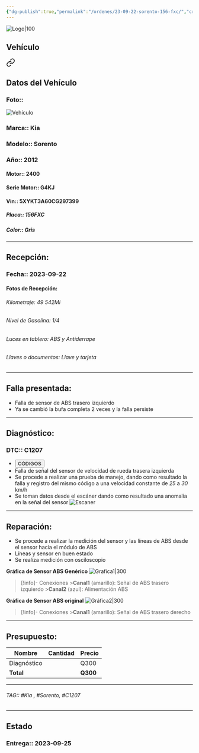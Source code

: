 ```yaml
---
{"dg-publish":true,"permalink":"/ordenes/23-09-22-sorento-156-fxc/","created":"","updated":""}
---
```


![Logo|100](http://drive.google.com/uc?export=view&id=137fl3TIZ0-PU8b-Pt0bsjclwHub_u78G)

## Vehículo

<div class="transclusion internal-embed is-loaded"><a class="markdown-embed-link" href="/vehiculos/kia/sorento-156-fxc/#datos-del-vehiculo" aria-label="Open link"><svg xmlns="http://www.w3.org/2000/svg" width="24" height="24" viewBox="0 0 24 24" fill="none" stroke="currentColor" stroke-width="2" stroke-linecap="round" stroke-linejoin="round" class="svg-icon lucide-link"><path d="M10 13a5 5 0 0 0 7.54.54l3-3a5 5 0 0 0-7.07-7.07l-1.72 1.71"></path><path d="M14 11a5 5 0 0 0-7.54-.54l-3 3a5 5 0 0 0 7.07 7.07l1.71-1.71"></path></svg></a><div class="markdown-embed">



## Datos del Vehículo 
### Foto:: 
![Vehículo](http://drive.google.com/uc?export=view&id=1e-Gt49qN0VifpkzPYz8XGQp7L-ZymaqL)

### Marca:: Kia 
### Modelo:: Sorento
### Año:: 2012
#### Motor:: 2400
#### Serie Motor:: G4KJ
#### Vin:: 5XYKT3A60CG297399
##### Placa:: 156FXC
##### Color:: Gris
---


</div></div>


## Recepción:
### Fecha:: 2023-09-22
#### Fotos de Recepción: 

###### Kilometraje: 49 542Mi
###### Nivel de Gasolina: 1/4
###### Luces en tablero: ABS y Antiderrape 
###### Llaves o documentos: Llave y tarjeta

---

## Falla presentada:
- Falla de sensor de ABS trasero izquierdo
- Ya se cambió la bufa completa 2 veces y la falla persiste 


---

## Diagnóstico:
### DTC:: C1207

- <a href="http://aitus.golo365.com/Home/Report/reportDetail/diagnose_record_id/cfe0a727geAE8cTd8cnRKw54lp/report_type/D/l/es/timezone/-6"><button class="btn success">CÓDIGOS</button></a>
- Falla de señal del sensor de velocidad de rueda trasera izquierda 
- Se procede a realizar una prueba de manejo, dando como resultado la falla y registro del mismo código a una velocidad constante de *25* a *30* km/h
- Se toman datos desde el escáner dando como resultado una anomalía en la señal del sensor 
	![Escaner](http://drive.google.com/uc?export=view&id=1dybBtZdMTxlEVuAuvuODcKFt5qBB8F5y)

---
## Reparación:
- Se procede a realizar la medición del sensor y las líneas de ABS desde el sensor hacia el módulo de ABS 
- Líneas y sensor en buen estado 
- Se realiza medición con osciloscopio

**Gráfica de Sensor ABS Genérico**
	![Grafica1|300](http://drive.google.com/uc?export=view&id=1eARbekJqdNJkmHDtAp3O9Pi2l6QUWJ7r)
	
 >[!info]- Conexiones
	>**Canal1** (amarillo): Señal de ABS trasero izquierdo
	>**Canal2** (azul): Alimentación ABS

**Gráfica de Sensor ABS original**
![Gráfica2|300](http://drive.google.com/uc?export=view&id=1eLhlx-cuy30OpWYUlanKb4VQCTI4CgKe)
>[!info]- Conexiones
	>**Canal1** (amarillo): Señal de ABS trasero derecho 

---

## Presupuesto:

| Nombre | Cantidad | Precio |
| ------ | -------- | ------ |
|  Diagnóstico       |          |  Q300      |
| **Total**       |        |    **Q300**    |

---

###### TAG:: #Kia , #Sorento, #C1207

---

## Estado

### Entrega:: 2023-09-25